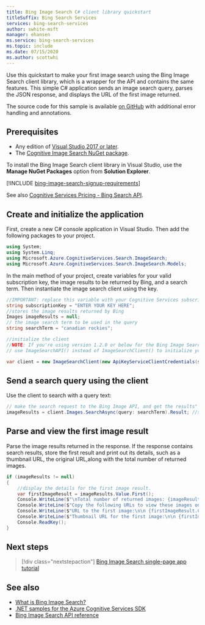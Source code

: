 ```yaml
---
title: Bing Image Search C# client library quickstart 
titleSuffix: Bing Search Services
services: bing-search-services
author: swhite-msft
manager: ehansen
ms.service: bing-search-services
ms.topic: include
ms.date: 07/15/2020
ms.author: scottwhi
---
```


Use this quickstart to make your first image search using the Bing Image Search client library, which is a wrapper for the API and contains the same features. This simple C# application sends an image search query, parses the JSON response, and displays the URL of the first image returned.

The source code for this sample is available [on GitHub](https://github.com/Azure-Samples/cognitive-services-dotnet-sdk-samples/tree/master/BingSearchv7/BingImageSearch) with additional error handling and annotations.

## Prerequisites
* Any edition of [Visual Studio 2017 or later](https://visualstudio.microsoft.com/vs/whatsnew/).
* The [Cognitive Image Search NuGet package](https://www.nuget.org/packages/Microsoft.Azure.CognitiveServices.Search.ImageSearch/).

To install the Bing Image Search client library in Visual Studio, use the **Manage NuGet Packages** option from **Solution Explorer**.

[!INCLUDE [bing-image-search-signup-requirements](../../../../includes/bing-image-search-signup-requirements.md)]

See also [Cognitive Services Pricing - Bing Search API](https://azure.microsoft.com/pricing/details/cognitive-services/search-api/).

## Create and initialize the application

First, create a new C# console application in Visual Studio. Then add the following packages to your project.

```csharp
using System;
using System.Linq;
using Microsoft.Azure.CognitiveServices.Search.ImageSearch;
using Microsoft.Azure.CognitiveServices.Search.ImageSearch.Models;
```

In the main method of your project, create variables for your valid subscription key, the image results to be returned by Bing, and a search term. Then instantiate the image search client using the key.

```csharp
//IMPORTANT: replace this variable with your Cognitive Services subscription key
string subscriptionKey = "ENTER YOUR KEY HERE";
//stores the image results returned by Bing
Images imageResults = null;
// the image search term to be used in the query
string searchTerm = "canadian rockies";

//initialize the client
//NOTE: If you're using version 1.2.0 or below for the Bing Image Search client library, 
// use ImageSearchAPI() instead of ImageSearchClient() to initialize your search client.

var client = new ImageSearchClient(new ApiKeyServiceClientCredentials(subscriptionKey));
```

## Send a search query using the client

Use the client to search with a query text:

```csharp
// make the search request to the Bing Image API, and get the results"
imageResults = client.Images.SearchAsync(query: searchTerm).Result; //search query
```

## Parse and view the first image result

Parse the image results returned in the response.
If the response contains search results, store the first result and print out its details, such as a thumbnail URL, the original URL,along with the total number of returned images.  

```csharp
if (imageResults != null)
{
    //display the details for the first image result.
    var firstImageResult = imageResults.Value.First();
    Console.WriteLine($"\nTotal number of returned images: {imageResults.Value.Count}\n");
    Console.WriteLine($"Copy the following URLs to view these images on your browser.\n");
    Console.WriteLine($"URL to the first image:\n\n {firstImageResult.ContentUrl}\n");
    Console.WriteLine($"Thumbnail URL for the first image:\n\n {firstImageResult.ThumbnailUrl}");
    Console.ReadKey();
}
```

## Next steps

> [!div class="nextstepaction"]
> [Bing Image Search single-page app tutorial](../../tutorial/bing-image-search-single-page-app.md)

## See also

* [What is Bing Image Search?](../../overview.md)  
* [.NET samples for the Azure Cognitive Services SDK](https://github.com/Azure-Samples/cognitive-services-dotnet-sdk-samples/tree/master/BingSearchv7)
* [Bing Image Search API reference](../../reference/endpoints.md)

